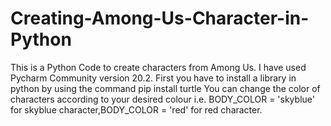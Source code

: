 # Creating-Among-Us-Character-in-Python
This is a Python Code to create characters from Among Us. 
I have used Pycharm Community version 20.2. 
First you have to install a library in python by using the command pip install turtle
You can change the color of characters according to your desired colour i.e. BODY_COLOR = 'skyblue' for skyblue character,BODY_COLOR = 'red' for red character.


